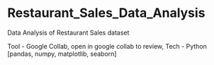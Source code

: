 # Restaurant_Sales_Data_Analysis
Data Analysis of Restaurant Sales dataset 

Tool - Google Collab, open in google collab to review, 
Tech - Python [pandas, numpy, matplotlib, seaborn]

